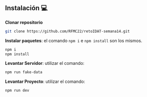 ## Instalación 💻
**Clonar repositorio**
```bash
git clone https://github.com/RFMC22/retoIDAT-semana14.git
```
**Instalar paquetes**:
el comando `npm i` e `npm install` son los mismos.
```bash
npm i
npm install
```
**Levantar Servidor**:
utilizar el comando:
```bash
npm run fake-data
```
**Levantar Proyecto**:
utilizar el comando:
```bash
npm run dev
```
